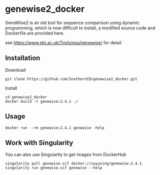 # genewise2_docker
GeneWise2 is an old tool for sequence comparison using dynamic programming, which is now difficult to install, a modified source code and Dockerfile are provided here.

see https://www.ebi.ac.uk/Tools/psa/genewise/ for detail

## Installation

Download
```
git clone https://github.com/SouthernCD/genewise2_docker.git
```

Install
```
cd genewise2_docker
docker build -t genewise:2.4.1 ./
```

## Usage

```
docker run --rm genewise:2.4.1 genewise -help
```

## Work with Singularity

You can also use Singularity to get images from DockerHub
```
singularity pull genewise.sif docker://xuyuxing/genewise:2.4.1
singularity run genewise.sif genewise --help
```
